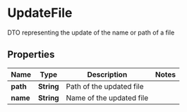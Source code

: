 

# UpdateFile

DTO representing the update of the name or path of a file

## Properties

| Name | Type | Description | Notes |
|------------ | ------------- | ------------- | -------------|
|**path** | **String** | Path of the updated file |  |
|**name** | **String** | Name of the updated file |  |



